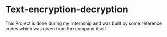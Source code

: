 # Text-encryption-decryption
This Project is done during my Internship and was built by some reference codes which was given from the company itself. 
